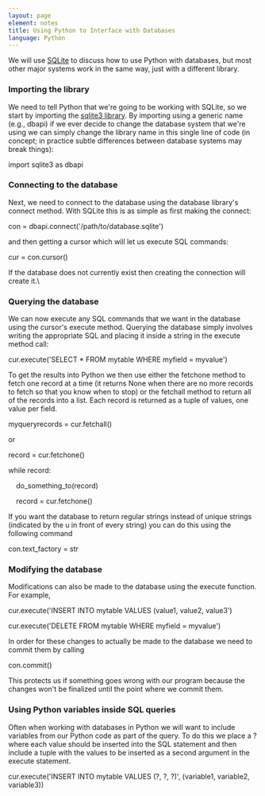 ```yaml
--- 
layout: page
element: notes
title: Using Python to Interface with Databases
language: Python
---
```


We will use [SQLite](http://sqlite.org/) to discuss how to use Python
with databases, but most other major systems work in the same way, just
with a different library.

### Importing the library

We need to tell Python that we're going to be working with SQLite, so we
start by importing the [sqlite3
library](http://docs.python.org/library/sqlite3.html). By importing
using a generic name (e.g., dbapi) if we ever decide to change the
database system that we're using we can simply change the library name
in this single line of code (in concept; in practice subtle differences
between database systems may break things):

import sqlite3 as dbapi

### Connecting to the database

Next, we need to connect to the database using the database library's
connect method. With SQLite this is as simple as first making the
connect:

con = dbapi.connect('/path/to/database.sqlite')

and then getting a cursor which will let us execute SQL commands:

cur = con.cursor()

If the database does not currently exist then creating the connection
will create it.\

### Querying the database

We can now execute any SQL commands that we want in the database using
the cursor's execute method. Querying the database simply involves
writing the appropriate SQL and placing it inside a string in the
execute method call:

cur.execute('SELECT \* FROM mytable WHERE myfield = myvalue')

To get the results into Python we then use either the fetchone method to
fetch one record at a time (it returns None when there are no more
records to fetch so that you know when to stop) or the fetchall method
to return all of the records into a list. Each record is returned as a
tuple of values, one value per field.

myqueryrecords = cur.fetchall()

or

record = cur.fetchone()

while record:

    do\_something\_to(record)

    record = cur.fetchone()

If you want the database to return regular strings instead of unique
strings (indicated by the u in front of every string) you can do this
using the following command 

con.text\_factory = str

### Modifying the database

Modifications can also be made to the database using the execute
function. For example,

cur.execute('INSERT INTO mytable VALUES (value1, value2, value3')

cur.execute('DELETE FROM mytable WHERE myfield = myvalue')

In order for these changes to actually be made to the database we need
to commit them by calling

con.commit()

This protects us if something goes wrong with our program because the
changes won't be finalized until the point where we commit them.

### Using Python variables inside SQL queries

Often when working with databases in Python we will want to include
variables from our Python code as part of the query. To do this we place
a ? where each value should be inserted into the SQL statement and then
include a tuple with the values to be inserted as a second argument in
the execute statement.

cur.execute('INSERT INTO mytable VALUES (?, ?, ?)', (variable1,
variable2, variable3))
